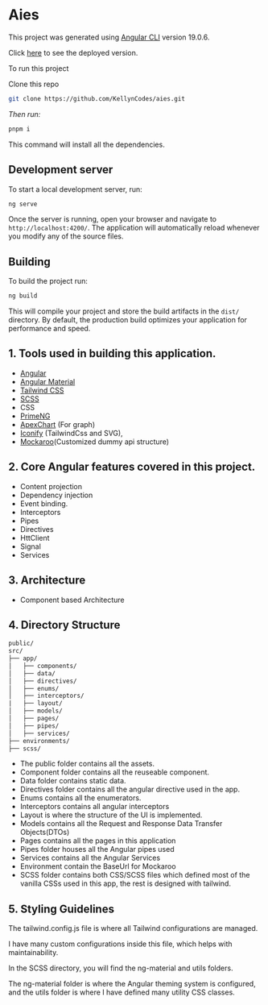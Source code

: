 # Aies


This project was generated using [Angular CLI](https://github.com/angular/angular-cli) version 19.0.6.

Click [here](https://aies-by-kelly.vercel.app/) to see the deployed version.

To run this project
 
 Clone this repo

 ```bash
 git clone https://github.com/KellynCodes/aies.git
 ```

 *Then run:*

```bash
pnpm i 
```

This command will install all the dependencies.

## Development server

To start a local development server, run:

```bash
ng serve
```

Once the server is running, open your browser and navigate to `http://localhost:4200/`. The application will automatically reload whenever you modify any of the source files.

## Building

To build the project run:

```bash
ng build
```

This will compile your project and store the build artifacts in the `dist/` directory. By default, the production build optimizes your application for performance and speed.

## 1. Tools used in building this application.

- [Angular](https://angular.dev/)
- [Angular Material](https://material.angular.io/)
- [Tailwind CSS](https://tailwindcss.com/)
- [SCSS](https://sass-lang.com/documentation/syntax/)
- CSS
- [PrimeNG](https://primeng.org/)
- [ApexChart](https://apexcharts.com/angular-chart-demos/) (For graph)
- [Iconify](https://icon-sets.iconify.design/) (TailwindCss and SVG),
- [Mockaroo](https://www.mockaroo.com/)(Customized dummy api structure)

## 2. Core Angular features covered in this project.

- Content projection
- Dependency injection
- Event binding.
- Interceptors
- Pipes
- Directives
- HttClient
- Signal
- Services

## 3. Architecture

- Component based Architecture

## 4. Directory Structure

```html
public/
src/
├── app/
│   ├── components/
│   ├── data/
│   ├── directives/
│   ├── enums/
│   ├── interceptors/
|   ├── layout/
│   ├── models/
│   ├── pages/
│   ├── pipes/
│   ├── services/
├── environments/
├── scss/
```

- The public folder contains all the assets.
- Component folder contains all the reuseable component.
- Data folder contains static data.
- Directives folder contains all the angular directive used in the app.
- Enums contains all the enumerators.
- Interceptors contains all angular interceptors
- Layout is where the structure of the UI is implemented.
- Models contains all the Request and Response Data Transfer Objects(DTOs)
- Pages contains all the pages in this application
- Pipes folder houses all the Angular pipes used
- Services contains all the Angular Services
- Environment contain the BaseUrl for Mockaroo
- SCSS folder contains both CSS/SCSS files which defined most of the vanilla CSSs used in this app, the rest is designed with tailwind.

## 5. Styling Guidelines

The tailwind.config.js file is where all Tailwind configurations are managed.

I have many custom configurations inside this file, which helps with maintainability.

In the SCSS directory, you will find the ng-material and utils folders.

The ng-material folder is where the Angular theming system is configured, and the utils folder is where I have defined many utility CSS classes.
